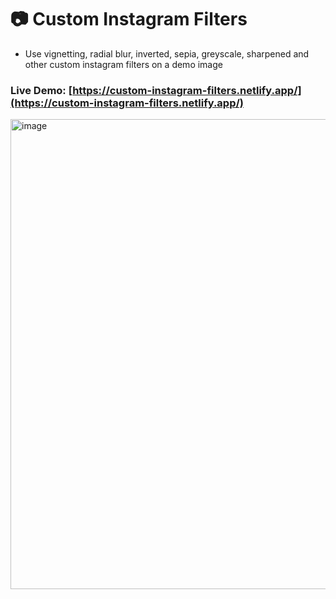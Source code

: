 # 📷 Custom Instagram Filters
* Use vignetting, radial blur, inverted, sepia, greyscale, sharpened and other custom instagram filters on a demo image

### Live Demo: [https://custom-instagram-filters.netlify.app/](https://custom-instagram-filters.netlify.app/)
<img width="752" alt="image" src="https://user-images.githubusercontent.com/114364831/218266993-b9913480-23ec-4a0f-acf1-9c9c462ba018.png">

